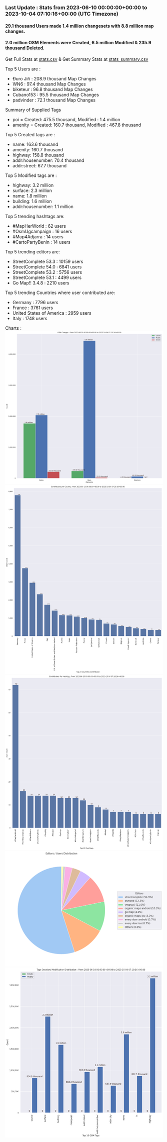 ### Last Update : Stats from 2023-06-10 00:00:00+00:00 to 2023-10-04 07:10:16+00:00 (UTC Timezone)

#### 29.1 thousand Users made 1.4 million changesets with 8.8 million map changes.
#### 2.0 million OSM Elements were Created, 6.5 million Modified & 235.9 thousand Deleted.
Get Full Stats at [stats.csv](/stats/fieldmappers/Daily/stats.csv)
 & Get Summary Stats at [stats_summary.csv](/stats/fieldmappers/Daily/stats_summary.csv)

Top 5 Users are : 
- Đuro Jiří : 208.9 thousand Map Changes
- WN6 : 97.4 thousand Map Changes
- biketeur : 96.8 thousand Map Changes
- Cubano153 : 95.5 thousand Map Changes
- padvinder : 72.1 thousand Map Changes

Summary of Supplied Tags
- poi = Created: 475.5 thousand, Modified : 1.4 million
- amenity = Created: 160.7 thousand, Modified : 467.8 thousand


Top 5 Created tags are :
- name: 163.6 thousand
- amenity: 160.7 thousand
- highway: 158.8 thousand
- addr:housenumber: 70.4 thousand
- addr:street: 67.7 thousand


Top 5 Modified tags are :
- highway: 3.2 million
- surface: 2.3 million
- name: 1.8 million
- building: 1.6 million
- addr:housenumber: 1.1 million


Top 5 trending hashtags are:
- #MapHerWorld : 62 users
- #OsmUgcampaign : 16 users
- #Map4Adjarra : 14 users
- #CartoPartyBenin : 14 users


Top 5 trending editors are:
- StreetComplete 53.3 : 10159 users
- StreetComplete 54.0 : 6841 users
- StreetComplete 53.2 : 5756 users
- StreetComplete 53.1 : 4499 users
- Go Map!! 3.4.8 : 2210 users


Top 5 trending Countries where user contributed are:
- Germany : 7796 users
- France : 3761 users
- United States of America : 2959 users
- Italy : 1748 users


 Charts : 
![Alt text](./stats_osm_changes.png) 
![Alt text](./stats_users_per_country.png) 
![Alt text](./stats_users_per_hashtag.png) 
![Alt text](./stats_editors_pie_chart.png) 
![Alt text](./stats_tags.png) 

